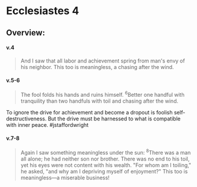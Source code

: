 # Ecclesiastes 4

## Overview:


#### v.4
>And I saw that all labor and achievement spring from man's envy of his neighbor. This too is meaningless, a chasing after the wind.

#### v.5-6
>The fool folds his hands and ruins himself. <sup>6</sup>Better one handful with tranquility than two handfuls with toil and chasing after the wind.

To ignore the drive for achievement and become a dropout is foolish self-destructiveness. But the drive must be harnessed to what is compatible with inner peace.
#jstaffordwright 

#### v.7-8
>Again I saw something meaningless under the sun: <sup>8</sup>There was a man all alone; he had neither son nor brother. There was no end to his toil, yet his eyes were not content with his wealth. "For whom am I toiling," he asked, "and why am I depriving myself of enjoyment?" This too is meaningless—a miserable business!

